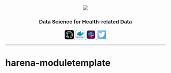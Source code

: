<!-- ds header -->
<div align="center">
 <img src="https://avatars2.githubusercontent.com/u/47264008?s=200&v=4" width="80px">
 <h3>Data Science for Health-related Data </h3>
 <a href="https://github.com/datasci4healt" target="_blank">
   <img src="https://raw.githubusercontent.com/thedatasociety/binderhub-template/master/resources/images/github-icon.png" width="30px" alt="github organization">
 </a>
 <a href="https://hub.docker.com/search?q=datasci4healt&type=image"  target="_blank" >
   <img src="https://raw.githubusercontent.com/thedatasociety/binderhub-template/master/resources/images/docker-icon.png" width="30px" alt="our docker hub organization">
 </a>
 <a href="https://datasci4health.slack.com" target="_blank" >
   <img src="https://raw.githubusercontent.com/thedatasociety/binderhub-template/master/resources/images/slack-icon.png" width="30px" alt="our slack">
 </a>
 <a href="https://twitter.com/" target="_blank">
   <img src="https://raw.githubusercontent.com/thedatasociety/binderhub-template/master/resources/images/twitter-icon.png" width="30px" alt="our twitter">
 </a>
 <hr/>
 
</div>
<!-- /ds header -->


# harena-moduletemplate
